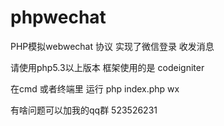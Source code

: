 # phpwechat
PHP模拟webwechat 协议 实现了微信登录 收发消息

请使用php5.3以上版本 框架使用的是 codeigniter  

在cmd 或者终端里  运行 php index.php wx


有啥问题可以加我的qq群 523526231  
